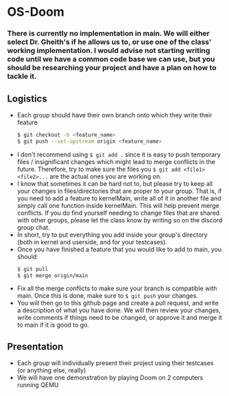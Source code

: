 # OS-Doom

### There is currently no implementation in main. We will either select Dr. Gheith's if he allows us to, or use one of the class' working implementation. I would advise not starting writing code until we have a common code base we can use, but you should be researching your project and have a plan on how to tackle it.

## Logistics
- Each group should have their own branch onto which they write their feature
  ```bash
  $ git checkout -b <feature_name>
  $ git push --set-upstream origin <feature_name>
  ```
- I don't recommend using `$ git add .` since it is easy to push temporary files / insignificant changes which might lead to merge conflicts in the future. Therefore, try to make sure the files you `$ git add <file1> <file2>...` are the actual ones you are working on.
- I know that sometimes it can be hard not to, but please try to keep all your changes in files/directories that are proper to your group. That is, if you need to add a feature to kernelMain, write all of it in another file and simply call one function inside kernelMain. This will help prevent merge conflicts. If you do find yourself needing to change files that are shared with other groups, please let the class know by writing so on the discord group chat.
- In short, try to put everything you add inside your group's directory (both in kernel and userside, and for your testcases).
- Once you have finished a feature that you would like to add to main, you should:
  ```bash
  $ git pull
  $ git merge origin/main
  ```
- Fix all the merge conflicts to make sure your branch is compatible with main. Once this is done, make sure to `$ git push` your changes.
- You will then go to this github page and create a pull request, and write a description of what you have done. We will then review your changes, write comments if things need to be changed, or approve it and merge it to main if it is good to go.

## Presentation
- Each group will individually present their project using their testcases (or anything else, really)
- We will have one demonstration by playing Doom on 2 computers running QEMU